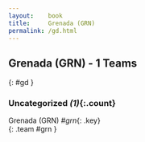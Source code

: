 ```yaml
---
layout:    book
title:     Grenada (GRN)
permalink: /gd.html
---
```


## Grenada (GRN) - 1 Teams
{: #gd }





### Uncategorized _(1)_{:.count}

Grenada  (GRN) _#grn_{: .key} <br>
{: .team #grn }


 

